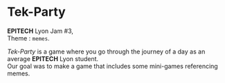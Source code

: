 # Tek-Party

**EPITECH** Lyon Jam #3,<br>
Theme : `memes`.

*Tek-Party* is a game where you go through the journey of a day as an average **EPITECH** Lyon student.<br>
Our goal was to make a game that includes some mini-games referencing memes.
